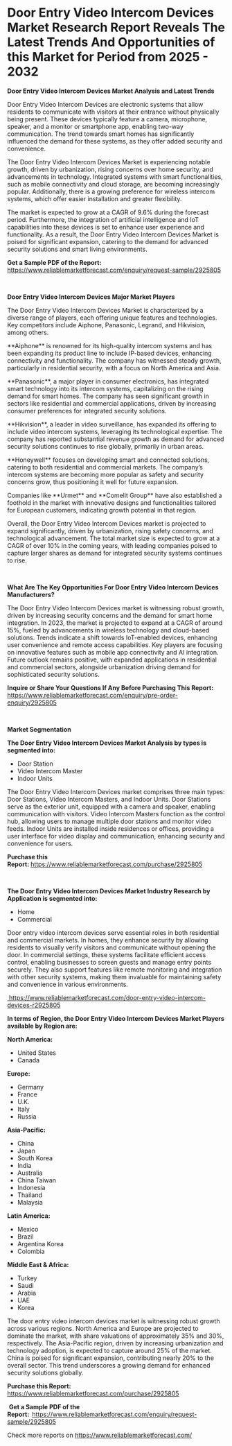 <p><h1>Door Entry Video Intercom Devices Market Research Report Reveals The Latest Trends And Opportunities of this Market for Period from 2025 - 2032</h1></p><p><strong>Door Entry Video Intercom Devices Market Analysis and Latest Trends</strong></p>
<p><p>Door Entry Video Intercom Devices are electronic systems that allow residents to communicate with visitors at their entrance without physically being present. These devices typically feature a camera, microphone, speaker, and a monitor or smartphone app, enabling two-way communication. The trend towards smart homes has significantly influenced the demand for these systems, as they offer added security and convenience. </p><p>The Door Entry Video Intercom Devices Market is experiencing notable growth, driven by urbanization, rising concerns over home security, and advancements in technology. Integrated systems with smart functionalities, such as mobile connectivity and cloud storage, are becoming increasingly popular. Additionally, there is a growing preference for wireless intercom systems, which offer easier installation and greater flexibility.</p><p>The market is expected to grow at a CAGR of 9.6% during the forecast period. Furthermore, the integration of artificial intelligence and IoT capabilities into these devices is set to enhance user experience and functionality. As a result, the Door Entry Video Intercom Devices Market is poised for significant expansion, catering to the demand for advanced security solutions and smart living environments.</p></p>
<p><strong>Get a Sample PDF of the Report:&nbsp;</strong> <a href="https://www.reliablemarketforecast.com/enquiry/request-sample/2925805?utm_campaign=2449&utm_medium=2&utm_source=Github&utm_content=ia&utm_term=12032025&utm_id=door-entry-video-intercom-devices">https://www.reliablemarketforecast.com/enquiry/request-sample/2925805</a></p>
<p>&nbsp;</p>
<p><strong>Door Entry Video Intercom Devices Major Market Players</strong></p>
<p><p>The Door Entry Video Intercom Devices Market is characterized by a diverse range of players, each offering unique features and technologies. Key competitors include Aiphone, Panasonic, Legrand, and Hikvision, among others. </p><p>**Aiphone** is renowned for its high-quality intercom systems and has been expanding its product line to include IP-based devices, enhancing connectivity and functionality. The company has witnessed steady growth, particularly in residential security, with a focus on North America and Asia. </p><p>**Panasonic**, a major player in consumer electronics, has integrated smart technology into its intercom systems, capitalizing on the rising demand for smart homes. The company has seen significant growth in sectors like residential and commercial applications, driven by increasing consumer preferences for integrated security solutions. </p><p>**Hikvision**, a leader in video surveillance, has expanded its offering to include video intercom systems, leveraging its technological expertise. The company has reported substantial revenue growth as demand for advanced security solutions continues to rise globally, primarily in urban areas. </p><p>**Honeywell** focuses on developing smart and connected solutions, catering to both residential and commercial markets. The company’s intercom systems are becoming more popular as safety and security concerns grow, thus positioning it well for future expansion.</p><p>Companies like **Urmet** and **Comelit Group** have also established a foothold in the market with innovative designs and functionalities tailored for European customers, indicating growth potential in that region.</p><p>Overall, the Door Entry Video Intercom Devices market is projected to expand significantly, driven by urbanization, rising safety concerns, and technological advancement. The total market size is expected to grow at a CAGR of over 10% in the coming years, with leading companies poised to capture larger shares as demand for integrated security systems continues to rise.</p></p>
<p>&nbsp;</p>
<p><strong>What Are The Key Opportunities For Door Entry Video Intercom Devices Manufacturers?</strong></p>
<p><p>The Door Entry Video Intercom Devices market is witnessing robust growth, driven by increasing security concerns and the demand for smart home integration. In 2023, the market is projected to expand at a CAGR of around 15%, fueled by advancements in wireless technology and cloud-based solutions. Trends indicate a shift towards IoT-enabled devices, enhancing user convenience and remote access capabilities. Key players are focusing on innovative features such as mobile app connectivity and AI integration. Future outlook remains positive, with expanded applications in residential and commercial sectors, alongside urbanization driving demand for sophisticated security solutions.</p></p>
<p><strong>Inquire or Share Your Questions If Any Before Purchasing This Report:</strong> <a href="https://www.reliablemarketforecast.com/enquiry/pre-order-enquiry/2925805?utm_campaign=2449&utm_medium=2&utm_source=Github&utm_content=ia&utm_term=12032025&utm_id=door-entry-video-intercom-devices">https://www.reliablemarketforecast.com/enquiry/pre-order-enquiry/2925805</a></p>
<p>&nbsp;</p>
<p><strong>Market Segmentation</strong></p>
<p><strong>The Door Entry Video Intercom Devices Market Analysis by types is segmented into:</strong></p>
<p><ul><li>Door Station</li><li>Video Intercom Master</li><li>Indoor Units</li></ul></p>
<p><p>The Door Entry Video Intercom Devices market comprises three main types: Door Stations, Video Intercom Masters, and Indoor Units. Door Stations serve as the exterior unit, equipped with a camera and speaker, enabling communication with visitors. Video Intercom Masters function as the control hub, allowing users to manage multiple door stations and monitor video feeds. Indoor Units are installed inside residences or offices, providing a user interface for video display and communication, enhancing security and convenience for users.</p></p>
<p><strong>Purchase this Report:&nbsp;</strong><a href="https://www.reliablemarketforecast.com/purchase/2925805?utm_campaign=2449&utm_medium=2&utm_source=Github&utm_content=ia&utm_term=12032025&utm_id=door-entry-video-intercom-devices">https://www.reliablemarketforecast.com/purchase/2925805</a></p>
<p>&nbsp;</p>
<p><strong>The Door Entry Video Intercom Devices Market Industry Research by Application is segmented into:</strong></p>
<p><ul><li>Home</li><li>Commercial</li></ul></p>
<p><p>Door entry video intercom devices serve essential roles in both residential and commercial markets. In homes, they enhance security by allowing residents to visually verify visitors and communicate without opening the door. In commercial settings, these systems facilitate efficient access control, enabling businesses to screen guests and manage entry points securely. They also support features like remote monitoring and integration with other security systems, making them invaluable for maintaining safety and convenience in various environments.</p></p>
<p><a href="https://www.reliablemarketforecast.com/door-entry-video-intercom-devices-r2925805?utm_campaign=2449&utm_medium=2&utm_source=Github&utm_content=ia&utm_term=12032025&utm_id=door-entry-video-intercom-devices">&nbsp;https://www.reliablemarketforecast.com/door-entry-video-intercom-devices-r2925805</a></p>
<p><strong>In terms of Region, the Door Entry Video Intercom Devices Market Players available by Region are:</strong></p>
<p>
    <p> <strong> North America: </strong>
        <ul>
            <li>United States</li>
            <li>Canada</li>
        </ul>
        </p> 
    <p> <strong> Europe: </strong>
        <ul>
            <li>Germany</li>
            <li>France</li>
            <li>U.K.</li>
            <li>Italy</li>
            <li>Russia</li>
        </ul>
        </p> 
    <p> <strong> Asia-Pacific: </strong>
        <ul>
            <li>China</li>
            <li>Japan</li>
            <li>South Korea</li>
            <li>India</li>
            <li>Australia</li>
            <li>China Taiwan</li>
            <li>Indonesia</li>
            <li>Thailand</li>
            <li>Malaysia</li>
        </ul>
        </p> 
    <p> <strong> Latin America: </strong>
        <ul>
            <li>Mexico</li>
            <li>Brazil</li>
            <li>Argentina Korea</li>
            <li>Colombia</li>
        </ul>
        </p> 
    <p> <strong> Middle East & Africa: </strong>
        <ul>
            <li>Turkey</li>
            <li>Saudi</li>
            <li>Arabia</li>
            <li>UAE</li>
            <li>Korea</li>
        </ul>
    </p>
    </p>
<p><p>The door entry video intercom devices market is witnessing robust growth across various regions. North America and Europe are projected to dominate the market, with share valuations of approximately 35% and 30%, respectively. The Asia-Pacific region, driven by increasing urbanization and technology adoption, is expected to capture around 25% of the market. China is poised for significant expansion, contributing nearly 20% to the overall sector. This trend underscores a growing demand for enhanced security solutions globally.</p></p>
<p><strong>Purchase this Report: </strong><a href="https://www.reliablemarketforecast.com/purchase/2925805?utm_campaign=2449&utm_medium=2&utm_source=Github&utm_content=ia&utm_term=12032025&utm_id=door-entry-video-intercom-devices">https://www.reliablemarketforecast.com/purchase/2925805</a></p>
<p>&nbsp;<strong>Get a Sample PDF of the Report:&nbsp;&nbsp;</strong><a href="https://www.reliablemarketforecast.com/enquiry/request-sample/2925805?utm_campaign=2449&utm_medium=2&utm_source=Github&utm_content=ia&utm_term=12032025&utm_id=door-entry-video-intercom-devices">https://www.reliablemarketforecast.com/enquiry/request-sample/2925805</a></p>
<p><strong></strong></p>
<p>Check more reports on <a href="https://www.reliablemarketforecast.com/?utm_campaign=2449&utm_medium=2&utm_source=Github&utm_content=ia&utm_term=12032025&utm_id=door-entry-video-intercom-devices">https://www.reliablemarketforecast.com/</a></p>